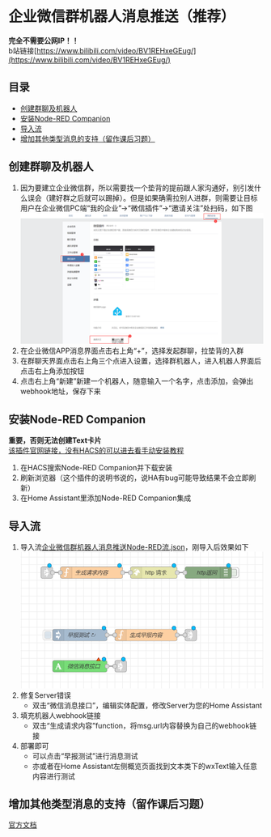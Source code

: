 # 企业微信群机器人消息推送（推荐）  
**完全不需要公网IP！！**  
b站链接[https://www.bilibili.com/video/BV1REHxeGEug/](https://www.bilibili.com/video/BV1REHxeGEug/)

## 目录
  * [创建群聊及机器人](#创建群聊及机器人-)
  * [安装Node-RED Companion](#安装node-red-companion-)
  * [导入流](#导入流-)
  * [增加其他类型消息的支持（留作课后习题）](#增加其他类型消息的支持留作课后习题)
## 创建群聊及机器人  
1. 因为要建立企业微信群，所以需要找一个垫背的提前跟人家沟通好，别引发什么误会（建好群之后就可以踢掉）。但是如果确需拉别人进群，则需要让目标用户在企业微信PC端“我的企业”->“微信插件”->“邀请关注”处扫码，如下图
    ![扫码关注](img/扫码关注.png)
2. 在企业微信APP消息界面点击右上角“+”，选择发起群聊，拉垫背的入群
3. 在群聊天界面点击右上角三个点进入设置，选择群机器人，进入机器人界面后点击右上角添加按钮
4. 点击右上角“新建”新建一个机器人，随意输入一个名字，点击添加，会弹出webhook地址，保存下来
## 安装Node-RED Companion  
**重要，否则无法创建Text卡片**  
[该插件官网链接，没有HACS的可以进去看手动安装教程](https://github.com/zachowj/hass-node-red)  
1. 在HACS搜索Node-RED Companion并下载安装
2. 刷新浏览器（这个插件的说明书说的，说HA有bug可能导致结果不会立即刷新）
3. 在Home Assistant里添加Node-RED Companion集成
## 导入流  
1. 导入流[企业微信群机器人消息推送Node-RED流.json](企业微信群机器人消息推送Node-RED流.json)，刚导入后效果如下
    ![导入流](img/导入流.png)
2. 修复Server错误
    * 双击“微信消息接口”，编辑实体配置，修改Server为您的Home Assistant
3. 填充机器人webhook链接
    * 双击“生成请求内容”function，将msg.url内容替换为自己的webhook链接
4. 部署即可
    * 可以点击“早报测试”进行消息测试
    * 亦或者在Home Assistant左侧概览页面找到文本类下的wxText输入任意内容进行测试
## 增加其他类型消息的支持（留作课后习题）
[官方文档](https://developer.work.weixin.qq.com/document/path/91770?notreplace=true)